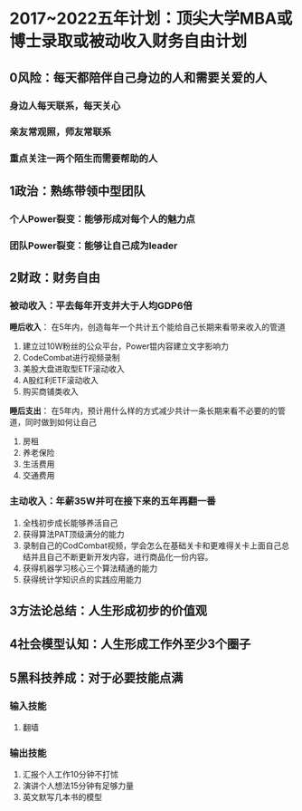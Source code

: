 # 2017~2022五年计划：顶尖大学MBA或博士录取或被动收入财务自由计划

## 0风险：每天都陪伴自己身边的人和需要关爱的人

### 身边人每天联系，每天关心

### 亲友常观照，师友常联系

### 重点关注一两个陌生而需要帮助的人





## 1政治：熟练带领中型团队

### 个人Power裂变：能够形成对每个人的魅力点


### 团队Power裂变：能够让自己成为leader





## 2财政：财务自由

### 被动收入：平去每年开支并大于人均GDP6倍

**睡后收入**：
在5年内，创造每年一个共计五个能给自己长期来看带来收入的管道

1. 建立过10W粉丝的公众平台，Power锟内容建立文字影响力
2. CodeCombat进行视频录制
1. 美股大盘进取型ETF滚动收入
3. A股红利ETF滚动收入
4. 购买商铺类收入


**睡后支出**：
在5年内，预计用什么样的方式减少共计一条长期来看不必要的的管道，同时做到如何让自己

1. 房租
2. 养老保险
3. 生活费用
4. 交通费用


### 主动收入：年薪35W并可在接下来的五年再翻一番

1. 全栈初步成长能够养活自己
2. 获得算法PAT顶级满分的能力
3. 录制自己的CodCombat视频，学会怎么在基础关卡和更难得关卡上面自己总结并且自己不断更新开发内容，进行商品化一份内容。
3. 获得机器学习核心三个算法精通的能力
4. 获得统计学知识点的实践应用能力


## 3方法论总结：人生形成初步的价值观




## 4社会模型认知：人生形成工作外至少3个圈子




## 5黑科技养成：对于必要技能点满

### 输入技能

1. 翻墙



### 输出技能

1. 汇报个人工作10分钟不打怵
2. 演讲个人想法15分钟有足够力量
3. 英文默写几本书的模型



















































































